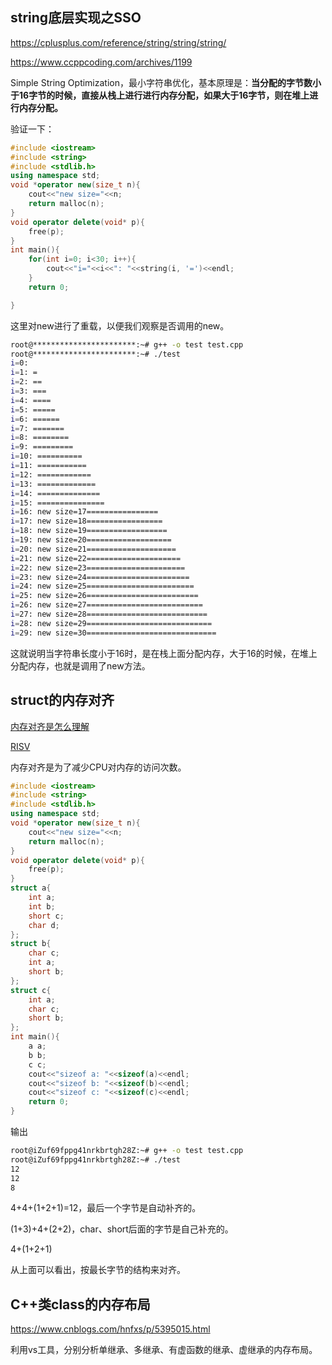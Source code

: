 ## string底层实现之SSO

https://cplusplus.com/reference/string/string/string/

https://www.ccppcoding.com/archives/1199

Simple String Optimization，最小字符串优化，基本原理是：**当分配的字节数小于16字节的时候，直接从栈上进行进行内存分配，如果大于16字节，则在堆上进行内存分配。**

验证一下：

```c++
#include <iostream>
#include <string>
#include <stdlib.h>
using namespace std;
void *operator new(size_t n){
    cout<<"new size="<<n;
    return malloc(n);
}
void operator delete(void* p){
    free(p);
}
int main(){
    for(int i=0; i<30; i++){
        cout<<"i="<<i<<": "<<string(i, '=')<<endl;
    }
    return 0;

}
```

这里对new进行了重载，以便我们观察是否调用的new。

```bash
root@***********************:~# g++ -o test test.cpp 
root@***********************:~# ./test
i=0: 
i=1: =
i=2: ==
i=3: ===
i=4: ====
i=5: =====
i=6: ======
i=7: =======
i=8: ========
i=9: =========
i=10: ==========
i=11: ===========
i=12: ============
i=13: =============
i=14: ==============
i=15: ===============
i=16: new size=17================
i=17: new size=18=================
i=18: new size=19==================
i=19: new size=20===================
i=20: new size=21====================
i=21: new size=22=====================
i=22: new size=23======================
i=23: new size=24=======================
i=24: new size=25========================
i=25: new size=26=========================
i=26: new size=27==========================
i=27: new size=28===========================
i=28: new size=29============================
i=29: new size=30=============================
```

这就说明当字符串长度小于16时，是在栈上面分配内存，大于16的时候，在堆上分配内存，也就是调用了new方法。

## struct的内存对齐

[内存对齐是怎么理解](https://www.zhihu.com/question/27862634)

[RISV](https://zh.wikipedia.org/wiki/%E7%B2%BE%E7%AE%80%E6%8C%87%E4%BB%A4%E9%9B%86%E8%AE%A1%E7%AE%97%E6%9C%BA)

内存对齐是为了减少CPU对内存的访问次数。

```c++
#include <iostream>
#include <string>
#include <stdlib.h>
using namespace std;
void *operator new(size_t n){
    cout<<"new size="<<n;
    return malloc(n);
}
void operator delete(void* p){
    free(p);
}
struct a{
    int a;
    int b;
    short c;
    char d;
};
struct b{
    char c;
    int a;
    short b;
};
struct c{
    int a;
    char c;
    short b;
};
int main(){
    a a;
    b b;
    c c;
    cout<<"sizeof a: "<<sizeof(a)<<endl;
    cout<<"sizeof b: "<<sizeof(b)<<endl;
    cout<<"sizeof c: "<<sizeof(c)<<endl;
    return 0;
}
```

输出

```bash
root@iZuf69fppg41nrkbrtgh28Z:~# g++ -o test test.cpp
root@iZuf69fppg41nrkbrtgh28Z:~# ./test
12
12
8
```

4+4+(1+2+1)=12，最后一个字节是自动补齐的。

(1+3)+4+(2+2)，char、short后面的字节是自己补充的。

4+(1+2+1)

从上面可以看出，按最长字节的结构来对齐。

## C++类class的内存布局

https://www.cnblogs.com/hnfxs/p/5395015.html

利用vs工具，分别分析单继承、多继承、有虚函数的继承、虚继承的内存布局。

